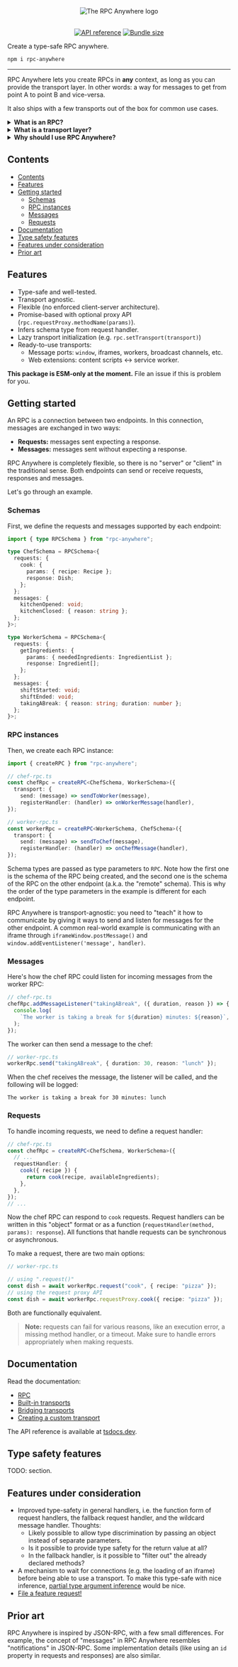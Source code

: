 <div align="center">
  <img alt="The RPC Anywhere logo" src="https://github.com/DaniGuardiola/rpc-anywhere/raw/main/logo.png">
</div>
<br/>
<div align="center">

[![API reference](https://img.shields.io/badge/tsdocs-%23007EC6?style=flat&logo=typescript&logoColor=%23fff&label=API%20reference&labelColor=%23555555)](https://tsdocs.dev/docs/rpc-anywhere/) [![Bundle size](https://deno.bundlejs.com/?q=rpc-anywhere%40latest&treeshake=%5B%7B+RPC+%7D%5D&badge=detailed&badge-style=flat&badge-raster=false)](https://bundlejs.com/?q=rpc-anywhere%40latest&treeshake=%5B%7B+RPC+%7D%5D)

</div>

Create a type-safe RPC anywhere.

```bash
npm i rpc-anywhere
```

---

RPC Anywhere lets you create RPCs in **any** context, as long as you can provide the transport layer. In other words: a way for messages to get from point A to point B and vice-versa.

It also ships with a few transports out of the box for common use cases.

<details>
<summary><b>What is an RPC?</b></summary>

> In the context of this library, an RPC is a connection between two endpoints, which send messages to each other.
>
> If the sender expects a response, it's called a "request". A request is similar to a function call where the function is executed on the other side of the connection, and the result is sent back to the sender.
>
> [Learn more about the general concept of RPCs on Wikipedia.](https://www.wikiwand.com/en/Remote_procedure_call)

</details>

<details>
<summary><b>What is a transport layer?</b></summary>

> A transport layer is the "channel" through which messages are sent and received between point A and point B. Some very common examples of endpoints:
>
> - Websites: iframes, service workers...
> - Browser extensions: content scripts, service workers...
> - Tabs: `localStorage` events, `BroadcastChannel`...
> - Electron: `ipcRenderer`, `ipcMain`...

</details>

<details>
<summary><b>Why should I use RPC Anywhere?</b></summary>

> While there are some really great RPC libraries out there, many of them are focused in a specific use-case, and come with trade-offs like being tied to a specific transport layer, very opinionated, very simple, or not type-safe.
>
> Because of this, many people end up creating their own RPC implementations, "reinventing the wheel" over and over again. [In a Twitter poll, over 75% of respondents said they had done it at some point.](https://x.com/daniguardio_la/status/1735854964574937483?s=20) You've probably done it too!
>
> By contrast, RPC Anywhere is designed to be the last RPC library you'll ever need. The features of a specific RPC (schema, requests, messages, etc.) are completely decoupled from the transport layer, so you can set it up and forget about it.
>
> In fact, you can replace the transport layer at any time, and the RPC will keep working exactly the same way (except that messages will travel through different means).
>
> RPC Anywhere manages to be flexible and simple without sacrificing robust type safety or ergonomics. It's also well-tested and packs a lot of features in a very small footprint.
>
> If you're missing a feature, feel free to [file a feature request](https://github.com/DaniGuardiola/rpc-anywhere/issues/new?assignees=&labels=enhancement&projects=&template=feature-request.yaml)! The goal is to make RPC Anywhere the best RPC library out there.

</details>

## <a name='Contents'></a>Contents

<!-- vscode-markdown-toc -->

- [Contents](#contents)
- [Features](#features)
- [Getting started](#getting-started)
  - [Schemas](#schemas)
  - [RPC instances](#rpc-instances)
  - [Messages](#messages)
  - [Requests](#requests)
- [Documentation](#documentation)
- [Type safety features](#type-safety-features)
- [Features under consideration](#features-under-consideration)
- [Prior art](#prior-art)

<!-- vscode-markdown-toc-config
	numbering=false
	autoSave=true
	/vscode-markdown-toc-config -->
<!-- /vscode-markdown-toc -->

## <a name='Features'></a>Features

- Type-safe and well-tested.
- Transport agnostic.
- Flexible (no enforced client-server architecture).
- Promise-based with optional proxy API (`rpc.requestProxy.methodName(params)`).
- Infers schema type from request handler.
- Lazy transport initialization (e.g. `rpc.setTransport(transport)`)
- Ready-to-use transports:
  - Message ports: `window`, iframes, workers, broadcast channels, etc.
  - Web extensions: content scripts <-> service worker.

**This package is ESM-only at the moment.** File an issue if this is problem for you.

## <a name='Gettingstarted'></a>Getting started

An RPC is a connection between two endpoints. In this connection, messages are exchanged in two ways:

- **Requests:** messages sent expecting a response.
- **Messages:** messages sent without expecting a response.

RPC Anywhere is completely flexible, so there is no "server" or "client" in the traditional sense. Both endpoints can send or receive requests, responses and messages.

Let's go through an example.

### <a name='Schemas'></a>Schemas

First, we define the requests and messages supported by each endpoint:

```ts
import { type RPCSchema } from "rpc-anywhere";

type ChefSchema = RPCSchema<{
  requests: {
    cook: {
      params: { recipe: Recipe };
      response: Dish;
    };
  };
  messages: {
    kitchenOpened: void;
    kitchenClosed: { reason: string };
  };
}>;

type WorkerSchema = RPCSchema<{
  requests: {
    getIngredients: {
      params: { neededIngredients: IngredientList };
      response: Ingredient[];
    };
  };
  messages: {
    shiftStarted: void;
    shiftEnded: void;
    takingABreak: { reason: string; duration: number };
  };
}>;
```

### <a name='RPCinstances'></a>RPC instances

Then, we create each RPC instance:

```ts
import { createRPC } from "rpc-anywhere";

// chef-rpc.ts
const chefRpc = createRPC<ChefSchema, WorkerSchema>({
  transport: {
    send: (message) => sendToWorker(message),
    registerHandler: (handler) => onWorkerMessage(handler),
});

// worker-rpc.ts
const workerRpc = createRPC<WorkerSchema, ChefSchema>({
  transport: {
    send: (message) => sendToChef(message),
    registerHandler: (handler) => onChefMessage(handler),
});
```

Schema types are passed as type parameters to `RPC`. Note how the first one is the schema of the RPC being created, and the second one is the schema of the RPC on the other endpoint (a.k.a. the "remote" schema). This is why the order of the type parameters in the example is different for each endpoint.

RPC Anywhere is transport-agnostic: you need to "teach" it how to communicate by giving it ways to send and listen for messages for the other endpoint. A common real-world example is communicating with an iframe through `iframeWindow.postMessage()` and `window.addEventListener('message', handler)`.

### <a name='Messages'></a>Messages

Here's how the chef RPC could listen for incoming messages from the worker RPC:

```ts
// chef-rpc.ts
chefRpc.addMessageListener("takingABreak", ({ duration, reason }) => {
  console.log(
    `The worker is taking a break for ${duration} minutes: ${reason}`,
  );
});
```

The worker can then send a message to the chef:

```ts
// worker-rpc.ts
workerRpc.send("takingABreak", { duration: 30, reason: "lunch" });
```

When the chef receives the message, the listener will be called, and the following will be logged:

```
The worker is taking a break for 30 minutes: lunch
```

### <a name='Requests'></a>Requests

To handle incoming requests, we need to define a request handler:

```ts
// chef-rpc.ts
const chefRpc = createRPC<ChefSchema, WorkerSchema>({
  // ...
  requestHandler: {
    cook({ recipe }) {
      return cook(recipe, availableIngredients);
    },
  },
});
// ...
```

Now the chef RPC can respond to `cook` requests. Request handlers can be written in this "object" format or as a function (`requestHandler(method, params): response`). All functions that handle requests can be synchronous or asynchronous.

To make a request, there are two main options:

```ts
// worker-rpc.ts

// using ".request()"
const dish = await workerRpc.request("cook", { recipe: "pizza" });
// using the request proxy API
const dish = await workerRpc.requestProxy.cook({ recipe: "pizza" });
```

Both are functionally equivalent.

> **Note:** requests can fail for various reasons, like an execution error, a missing method handler, or a timeout. Make sure to handle errors appropriately when making requests.

## <a name='Documentation'></a>Documentation

Read the documentation:

- [RPC](./docs/1-rpc.md)
- [Built-in transports](./docs/2-built-in-transports.md)
- [Bridging transports](./docs/3-built-in-transports.md)
- [Creating a custom transport](./docs/4-creating-a-custom-transport.md)

The API reference is available at [tsdocs.dev](https://tsdocs.dev/docs/rpc-anywhere/).

## <a name='Typesafetyfeatures'></a>Type safety features

TODO: section.

## <a name='Featuresunderconsideration'></a>Features under consideration

- Improved type-safety in general handlers, i.e. the function form of request handlers, the fallback request handler, and the wildcard message handler. Thoughts:
  - Likely possible to allow type discrimination by passing an object instead of separate parameters.
  - Is it possible to provide type safety for the return value at all?
  - In the fallback handler, is it possible to "filter out" the already declared methods?
- A mechanism to wait for connections (e.g. the loading of an iframe) before being able to use a transport. To make this type-safe with nice inference, [partial type argument inference](https://github.com/microsoft/TypeScript/issues/26242) would be nice.
- [File a feature request!](https://github.com/DaniGuardiola/rpc-anywhere/issues/new?assignees=&labels=enhancement&projects=&template=feature-request.yaml)

## <a name='Priorart'></a>Prior art

RPC Anywhere is inspired by JSON-RPC, with a few small differences. For example, the concept of "messages" in RPC Anywhere resembles "notifications" in JSON-RPC. Some implementation details (like using an `id` property in requests and responses) are also similar.
